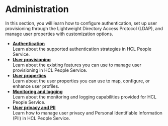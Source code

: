 # Administration

In this section, you will learn how to configure authentication, set up user provisioning through the Lightweight Directory Access Protocol (LDAP), and manage user properties with customization options.

- **[Authentication](./authentication)**<br>
Learn about the supported authentication strategies in HCL People Service.
- **[User provisioning](./user_provisioning)**<br>
Learn about the existing features you can use to manage user provisioning in HCL People Service.
- **[User properties](./managing_user_properties)**<br>
Learn about the user properties you can use to map, configure, or enhance user profiles.
- **[Monitoring and logging](./monitoring_logging)**<br>
Learn about the monitoring and logging capabilities provided for HCL People Service.
- **[User privacy and PII](./user_privacy_pii.md)**<br>
Learn how to manage user privacy and Personal Identifiable Information (PII) in HCL People Service.
